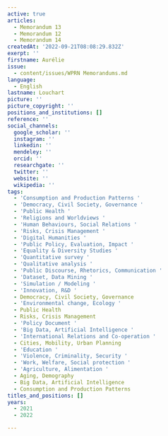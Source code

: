 ```yaml
---
active: true
articles:
  - Memorandum 13
  - Memorandum 12
  - Memorandum 14
createdAt: '2022-09-21T08:08:29.832Z'
exerpt: ''
firstname: Aurélie
issue:
  - content/issues/WPRN Memorandums.md
language:
  - English
lastname: Louchart
picture: ''
picture_copyright: ''
positions_and_institutions: []
reference: ''
social_channels:
  google_scholar: ''
  instagram: ''
  linkedin: ''
  mendeley: ''
  orcid: ''
  researchgate: ''
  twitter: ''
  website: ''
  wikipedia: ''
tags:
  - 'Consumption and Production Patterns '
  - 'Democracy, Civil Society, Governance '
  - 'Public Health '
  - 'Religions and Worldviews '
  - 'Human Behaviours, Social Relations '
  - 'Risks, Crisis Management '
  - 'Digital Humanities '
  - 'Public Policy, Evaluation, Impact '
  - 'Equality & Diversity Studies '
  - 'Quantitative survey '
  - 'Qualitative analysis '
  - 'Public Discourse, Rhetorics, Communication '
  - 'Dataset, Data Mining '
  - 'Simulation / Modeling '
  - 'Innovation, R&D '
  - Democracy, Civil Society, Governance
  - 'Environmental change, Ecology '
  - Public Health
  - Risks, Crisis Management
  - 'Policy Document '
  - 'Big Data, Artificial Intelligence '
  - 'International Relations and Co-operation '
  - Cities, Mobility, Urban Planning
  - 'Education '
  - 'Violence, Criminality, Security '
  - 'Work, Welfare, Social protection '
  - 'Agriculture, Alimentation '
  - Aging, Demography
  - Big Data, Artificial Intelligence
  - Consumption and Production Patterns
titles_and_positions: []
years:
  - 2021
  - 2022

---
```

